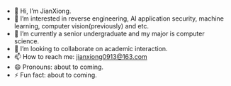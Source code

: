 - 👋 Hi, I’m JianXiong.
- 👀 I’m interested in reverse engineering, AI application security, machine learning, computer vision(previously) and etc.
- 🌱 I’m currently a senior undergraduate and my major is computer science.
- 💞️ I’m looking to collaborate on academic interaction.
- 📫 How to reach me: jianxiong0913@163.com
- 😄 Pronouns: about to coming.
- ⚡ Fun fact: about to coming.

<!---
handsomeJianXiong/handsomeJianXiong is a ✨ special ✨ repository because its `README.md` (this file) appears on your GitHub profile.
You can click the Preview link to take a look at your changes.
--->
